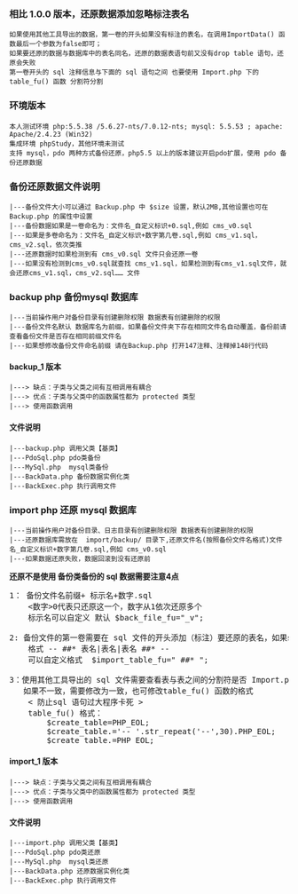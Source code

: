 ### 相比 1.0.0 版本，还原数据添加忽略标注表名
    如果使用其他工具导出的数据，第一卷的开头如果没有标注的表名，在调用ImportData() 函数最后一个参数为false即可；
    如果要还原的数据与数据库中的表名同名，还原的数据表语句前又没有drop table 语句，还原会失败
    第一卷开头的 sql 注释信息与下面的 sql 语句之间 也要使用 Import.php 下的 table_fu() 函数 分割符分割

### 环境版本
	本人测试环境 php:5.5.38 /5.6.27-nts/7.0.12-nts; mysql: 5.5.53 ; apache: Apache/2.4.23 (Win32)
	集成环境 phpStudy，其他环境未测试
	支持 mysql，pdo 两种方式备份还原，php5.5 以上的版本建议开启pdo扩展，使用 pdo 备份还原数据

### 备份还原数据文件说明
    |---备份文件大小可以通过 Backup.php 中 $size 设置，默认2MB,其他设置也可在 Backup.php 的属性中设置
    |---备份数据如果是一卷命名为：文件名_自定义标识+0.sql,例如 cms_v0.sql
    |---如果是多卷命名为：文件名_自定义标识+数字第几卷.sql,例如 cms_v1.sql，cms_v2.sql，依次类推
    |---还原数据时如果检测到有 cms_v0.sql 文件只会还原一卷
    |---如果没有检测到cms_v0.sql就查找 cms_v1.sql，如果检测到有cms_v1.sql文件，就会还原cms_v1.sql，cms_v2.sql…… 文件

### backup php 备份mysql  数据库
    |---当前操作用户对备份目录有创建删除权限 数据表有创建删除的权限
    |---备份文件名默认 数据库名为前缀，如果备份文件夹下存在相同文件名自动覆盖，备份前请查看备份文件是否存在相同前缀文件名
    |---如果想修改备份文件命名前缀 请在Backup.php 打开147注释、注释掉148行代码

#### backup_1 版本
	|---> 缺点：子类与父类之间有互相调用有耦合
	|---> 优点：子类与父类中的函数属性都为 protected 类型
	|---> 使用函数调用

#### 文件说明
	|---backup.php 调用父类【基类】
	|---PdoSql.php pdo类备份
	|---MySql.php  mysql类备份
	|---BackData.php 备份数据实例化类
	|---BackExec.php 执行调用文件

### import php 还原 mysql  数据库
    |---当前操作用户对备份目录、日志目录有创建删除权限 数据表有创建删除的权限
    |---还原数据库需放在  import/backup/ 目录下,还原文件名(按照备份文件名格式)文件名_自定义标识+数字第几卷.sql,例如 cms_v0.sql
    |---如果数据还原失败，数据回滚到没有还原前

**还原不是使用 备份类备份的 sql 数据需要注意4点**
<pre>
1： 备份文件名前缀+ 标示名+数字.sql
	<数字>0代表只还原这一个，数字从1依次还原多个
  	标示名可以自定义 默认 $back_file_fu="_v";

2: 备份文件的第一卷需要在 sql 文件的开头添加（标注）要还原的表名，如果sql文件开头没有要还原的表名，请查看1.0.1版本
	格式 -- ##* 表名|表名|表名 ##* --
	可以自定义格式  $import_table_fu=" ##* ";

3：使用其他工具导出的 sql 文件需要查看表与表之间的分割符是否 Import.php 下的 table_fu()函数定义的一致，
   如果不一致，需要修改为一致，也可修改table_fu() 函数的格式
	< 防止sql 语句过大程序卡死 >
	table_fu() 格式：
		$create_table=PHP_EOL;
		$create_table.='-- '.str_repeat('--',30).PHP_EOL;
		$create_table.=PHP_EOL;
</pre>

#### import_1 版本
	|---> 缺点：子类与父类之间有互相调用有耦合
	|---> 优点：子类与父类中的函数属性都为 protected 类型
	|---> 使用函数调用

#### 文件说明
	|---import.php 调用父类【基类】
	|---PdoSql.php pdo类还原
	|---MySql.php  mysql类还原
	|---BackData.php 还原数据实例化类
	|---BackExec.php 执行调用文件